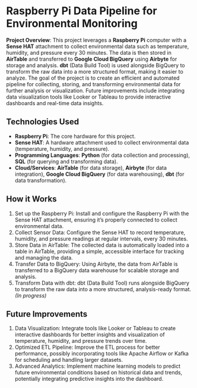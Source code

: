 # Raspberry Pi Data Pipeline for Environmental Monitoring

**Project Overview**:
This project leverages a **Raspberry Pi** computer with a **Sense HAT** attachment to collect environmental data such as temperature, humidity, and pressure every 30 minutes. The data is then stored in **AirTable** and transferred to **Google Cloud BigQuery** using **Airbyte** for storage and analysis. **dbt** (Data Build Tool) is used alongside BigQuery to transform the raw data into a more structured format, making it easier to analyze. The goal of the project is to create an efficient and automated pipeline for collecting, storing, and transforming environmental data for further analysis or visualization. Future improvements include integrating data visualization tools like Looker or Tableau to provide interactive dashboards and real-time data insights.

## **Technologies Used**
- **Raspberry Pi**: The core hardware for this project.
- **Sense HAT**: A hardware attachment used to collect environmental data (temperature, humidity, and pressure).
- **Programming Languages**: **Python** (for data collection and processing), **SQL** (for querying and transforming data).
- **Cloud/Services**: **AirTable** (for data storage), **Airbyte** (for data integration), **Google Cloud BigQuery** (for data warehousing), **dbt** (for data transformation).

## **How it Works**
1. Set up the Raspberry Pi: Install and configure the Raspberry Pi with the Sense HAT attachment, ensuring it’s properly connected to collect environmental data.
2. Collect Sensor Data: Configure the Sense HAT to record temperature, humidity, and pressure readings at regular intervals, every 30 minutes.
3. Store Data in AirTable: The collected data is automatically loaded into a table in AirTable, providing a simple, accessible interface for tracking and managing the data.
4. Transfer Data to BigQuery: Using Airbyte, the data from AirTable is transferred to a BigQuery data warehouse for scalable storage and analysis.
5. Transform Data with dbt: dbt (Data Build Tool) runs alongside BigQuery to transform the raw data into a more structured, analysis-ready format. *(In progress)*


## **Future Improvements**
1. Data Visualization: Integrate tools like Looker or Tableau to create interactive dashboards for better insights and visualization of temperature, humidity, and pressure trends over time.
3. Optimized ETL Pipeline: Improve the ETL process for better performance, possibly incorporating tools like Apache Airflow or Kafka for scheduling and handling larger datasets.
4. Advanced Analytics: Implement machine learning models to predict future environmental conditions based on historical data and trends, potentially integrating predictive insights into the dashboard.
